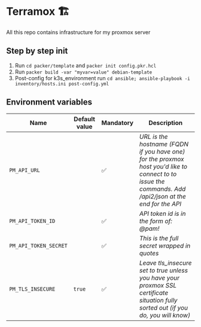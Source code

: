 # Terramox 🏗️
All this repo contains infrastructure for my proxmox server
## Step by step init

1. Run `cd packer/template` and `packer init config.pkr.hcl`
2. Run `packer build -var "myvar=value" debian-template`
3. Post-config for k3s_environment run `cd ansible; ansible-playbook -i inventory/hosts.ini post-config.yml`
## Environment variables

| Name | Default value | Mandatory | Description  |
|---|---|---|---|
| `PM_API_URL`  |      | ✅ | *URL is the hostname (FQDN if you have one) for the proxmox host you'd like to connect to to issue the commands. Add /api2/json at the end for the API* |
| `PM_API_TOKEN_ID`  |   | ✅ | *API token id is in the form of: <username>@pam!<tokenId>* |
| `PM_API_TOKEN_SECRET`  |   | ✅  | *This is the full secret wrapped in quotes* |
| `PM_TLS_INSECURE`  | `true`  | ✅ | *Leave tls_insecure set to true unless you have your proxmox SSL certificate situation fully sorted out (if you do, you will know)* |

